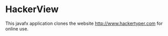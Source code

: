 # HackerView
This javafx application clones the website http://www.hackertyper.com for online use. 
